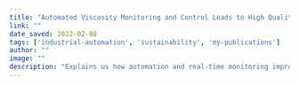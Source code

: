 ```yaml
---
title: "Automated Viscosity Monitoring and Control Leads to High Quality and Sustainable Coating | PROFIBUS"
link: ""
date_saved: 2022-02-08
tags: ['industrial-automation', 'sustainability', 'my-publications']
author: ""
image: ""
description: "Explains us how automation and real-time monitoring improve coating quality and reduce waste in manufacturing."
---
```

